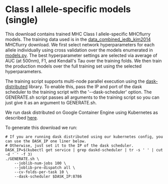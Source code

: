 # Class I allele-specific models (single)

This download contains trained MHC Class I allele-specific MHCflurry models. The training data used is in the [data_combined_iedb_kim2014](../data_combined_iedb_kim2014) MHCflurry download. We first select network hyperparameters for each allele individually using cross validation over the models enumerated in [models.py](models.py). The best hyperparameter settings are selected via average of AUC (at 500nm), F1, and Kendall's Tau over the training folds. We then train the production models over the full training set using the selected hyperparameters.

The training script supports multi-node parallel execution using the [dask-distributed](https://distributed.readthedocs.io/en/latest/) library. To enable this, pass the IP and port of the dask scheduler to the training script with the '--dask-scheduler' option. The GENERATE.sh script passes all arguments to the training script so you can just give it as an argument to GENERATE.sh.

We run dask distributed on Google Container Engine using Kubernetes as described [here](https://github.com/hammerlab/dask-distributed-on-kubernetes).

To generate this download we run:

```
# If you are running dask distributed using our kubernetes config, you can use the DASK_IP one liner below.
# Otherwise, just set it to the IP of the dask scheduler.
DASK_IP=$(kubectl get service | grep daskd-scheduler | tr -s ' ' | cut -d ' ' -f 3)
./GENERATE.sh \
    --joblib-num-jobs 100 \
    --joblib-pre-dispatch all \
    --cv-folds-per-task 10 \
    --dask-scheduler $DASK_IP:8786
```

